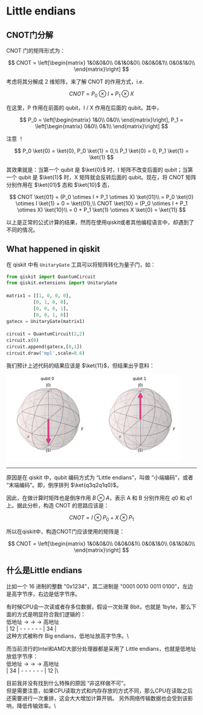 # Little endians
## CNOT门分解

CNOT 门的矩阵形式为：

$$
CNOT = \left[\begin{matrix}
1&0&0&0\\
0&1&0&0\\
0&0&0&1\\
0&0&1&0\\
\end{matrix}\right]
$$

考虑将其分解成 2 维矩阵，来了解 CNOT 的作用方式，i.e.

$$
CNOT = P_0 \otimes I + P_1 \otimes X
$$

在这里，P 作用在前面的 qubit，I / X 作用在后面的 qubit。其中，

$$
P_0 = \left[\begin{matrix}
1&0\\
0&0\\
\end{matrix}\right],
P_1 = \left[\begin{matrix}
0&0\\
0&1\\
\end{matrix}\right]
$$

注意 ！

$$
P_0 \ket{0} = \ket{0}, P_0 \ket{1} = 0,\\
P_1 \ket{0} = 0, P_1 \ket{1} = \ket{1}
$$

其效果就是：当第一个 qubit 是 $\ket{0}$ 时，I 矩阵不改变后面的 qubit；当第一个 qubit 是 $\ket{1}$ 时，X 矩阵就会反转后面的 qubit。现在，将 CNOT 矩阵分别作用在 $\ket{01}$ 态和 $\ket{10}$ 态，

$$
CNOT \ket{01} = 
(P_0 \otimes I + P_1 \otimes X) \ket{01}\\
= P_0 \ket{0} \otimes I \ket{1} + 0 = \ket{01},\\
CNOT \ket{10} = 
(P_0 \otimes I + P_1 \otimes X) \ket{10}\\
= 0 + P_1 \ket{1} \otimes X \ket{0} = \ket{11}
$$

以上是正常的公式计算的结果，然而在使用qiskit或者其他编程语言中，却遇到了不同的情况。


## What happened in qiskit

在 qiskit 中有 `UnitaryGate` 工具可以将矩阵转化为量子门，如：
```python
from qiskit import QuantumCircuit
from qiskit.extensions import UnitaryGate

matrix1 = [[1, 0, 0, 0],
          [0, 1, 0, 0],
          [0, 0, 0, 1],
          [0, 0, 1, 0]]
gatecx = UnitaryGate(matrix1)

circuit = QuantumCircuit(2,2)
circuit.x(0)
circuit.append(gatecx,[0,1])
circuit.draw('mpl',scale=0.6)
```

我们预计上述代码的结果应该是 $\ket{11}$，但结果出乎意料：

![the result using a created cxgate](test-cxgate.png "test-cxgate")

---
原因是在 qiskit 中，qubit 编码方式为 “Little endians”，叫做 “小端编码”，或者 “末端编码”。即，倒序排列 $\ket{q3q2q1q0}$。

因此，在做计算时矩阵也是倒序作用 $B \otimes A$，表示 A 和 B 分别作用在 $q0$ 和 $q1$ 上。据此分析，构造 CNOT 的思路应该是：

$$
CNOT = I \otimes P_0 + X \otimes P_1
$$

所以在qiskit中，构造CNOT门应该使用的矩阵是：

$$
CNOT = \left[\begin{matrix}
1&0&0&0\\
0&0&0&1\\
0&0&1&0\\
0&1&0&0\\
\end{matrix}\right]
$$


## 什么是Little endians

比如一个 16 进制的整数 "0x1234"，其二进制是 "0001 0010 0011 0100"，左边是高字节序，右边是低字节序。

有时候CPU会一次读或者存多位数据，假设一次处理 8bit，也就是 1byte，那么下面的方式是明显符合我们逻辑的：\
低地址 → → → 高地址\
| 12 | - - - - - - | 34 |\
这种方式被称作 Big endians，低地址放高字节序。\

而当前流行的Intel和AMD大部分处理器都是采用了 Little endians，也就是低地址放低字节序：\
低地址 → → → 高地址\
| 34 | - - - - - - | 12 |\

目前我并没有找到什么特殊的原因 “非这样做不可”。\
但是需要注意，如果CPU读取方式和内存存放的方式不同，那么CPU在读取之后还需要进行一次重排，这会大大增加计算开销。
另外网络传输数据也会受到该影响，降低传输效率。\